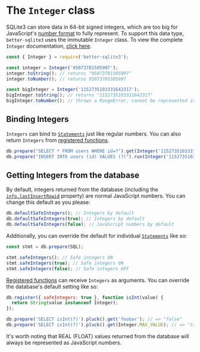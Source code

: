 # The `Integer` class

SQLite3 can store data in 64-bit signed integers, which are too big for JavaScript's [number format](https://en.wikipedia.org/wiki/Double-precision_floating-point_format) to fully represent. To support this data type, `better-sqlite3` uses the immutable `Integer` class. To view the complete `Integer` documentation, [click here](https://github.com/JoshuaWise/integer).

```js
const { Integer } = require('better-sqlite3');

const integer = Integer('95073701505997');
integer.toString(); // returns "95073701505997"
integer.toNumber(); // returns 95073701505997

const bigInteger = Integer('1152735103331642317');
bigInteger.toString(); // returns "1152735103331642317"
bigInteger.toNumber(); // throws a RangeError, cannot be represented in JavaScript
```

## Binding Integers

`Integers` can bind to [`Statements`](./api.md#class-statement) just like regular numbers. You can also return `Integers` from [registered functions](./api.md#registeroptions-function---this).

```js
db.prepare("SELECT * FROM users WHERE id=?").get(Integer('1152735103331642317'));
db.prepare("INSERT INTO users (id) VALUES (?)").run(Integer('1152735103331642317'));
```

## Getting Integers from the database

By default, integers returned from the database (including the [`info.lastInsertRowid`](./api.md#runbindparameters---object) property) are normal JavaScript numbers. You can change this default as you please:

```js
db.defaultSafeIntegers(); // Integers by default
db.defaultSafeIntegers(true); // Integers by default
db.defaultSafeIntegers(false); // JavaScript numbers by default
```

Additionally, you can override the default for individual [`Statements`](./api.md#class-statement) like so:

```js
const stmt = db.prepare(SQL);

stmt.safeIntegers(); // Safe integers ON
stmt.safeIntegers(true); // Safe integers ON
stmt.safeIntegers(false); // Safe integers OFF
```

[Registered functions](./api.md#registeroptions-function---this) can receive `Integers` as arguments. You can override the database's default setting like so:

```js
db.register({ safeIntegers: true }, function isInt(value) {
  return String(value instanceof Integer);
});

db.prepare('SELECT isInt(?)').pluck().get('foobar'); // => "false"
db.prepare('SELECT isInt(?)').pluck().get(Integer.MAX_VALUE); // => "true"
```

It's worth noting that REAL (FLOAT) values returned from the database will always be represented as JavaScript numbers.

